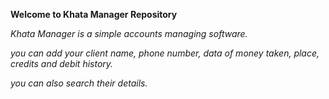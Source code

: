 **Welcome to Khata Manager Repository**

*Khata Manager is a simple accounts managing software.*

*you can add your client name, phone number, data of money taken, place, credits and debit history.*

*you can also search their details.*